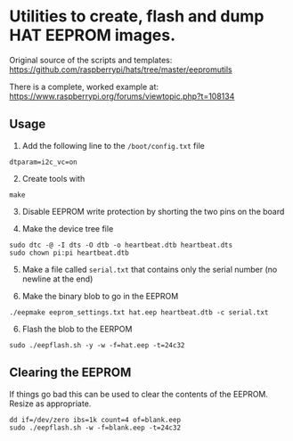 # Utilities to create, flash and dump HAT EEPROM images.

Original source of the scripts and templates:
https://github.com/raspberrypi/hats/tree/master/eepromutils

There is a complete, worked example at:
https://www.raspberrypi.org/forums/viewtopic.php?t=108134

## Usage

1. Add the following line to the `/boot/config.txt` file
```
dtparam=i2c_vc=on
```

2. Create tools with
```
make
```

3. Disable EEPROM write protection by shorting the two pins on the board

4. Make the device tree file
```
sudo dtc -@ -I dts -O dtb -o heartbeat.dtb heartbeat.dts
sudo chown pi:pi heartbeat.dtb
```

5. Make a file called `serial.txt` that contains only the serial number (no newline at the end)

6. Make the binary blob to go in the EEPROM
```
./eepmake eeprom_settings.txt hat.eep heartbeat.dtb -c serial.txt
```

6. Flash the blob to the EERPOM
```
sudo ./eepflash.sh -y -w -f=hat.eep -t=24c32
```

## Clearing the EEPROM
If things go bad this can be used to clear the contents of the EEPROM.
Resize as appropriate.
```
dd if=/dev/zero ibs=1k count=4 of=blank.eep
sudo ./eepflash.sh -w -f=blank.eep -t=24c32
```